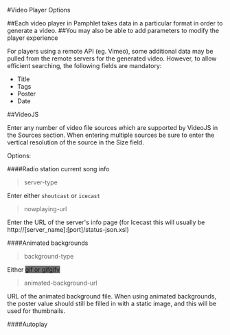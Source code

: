#Video Player Options

##Each video player in Pamphlet takes data in a particular format in order to generate a video.
##You may also be able to add parameters to modify the player experience

For players using a remote API (eg. Vimeo), some additional data may be pulled from the remote servers
for the generated video. However, to allow efficient searching, the following fields are mandatory:

* Title
* Tags 
* Poster
* Date

##VideoJS

Enter any number of video file sources which are supported by VideoJS in the Sources section.
When entering multiple sources be sure to enter the vertical resolution of the source in the Size field.

Options:

####Radio station current song info
> server-type

Enter either <code>shoutcast</code> or <code>icecast</code>
> nowplaying-url

Enter the URL of the server's info page
(for Icecast this will usually be http://[server_name]:[port]/status-json.xsl)

####Animated backgrounds
> background-type

Either <span style="background-color:#6e6e6e">gif<span> or <span style="background-color:#6e6e6e">gifgifv</spank>
> animated-background-url

URL of the animated background file. When using animated backgrounds, the poster
value should still be filled in with a static image, and this will be used
for thumbnails.

####Autoplay

